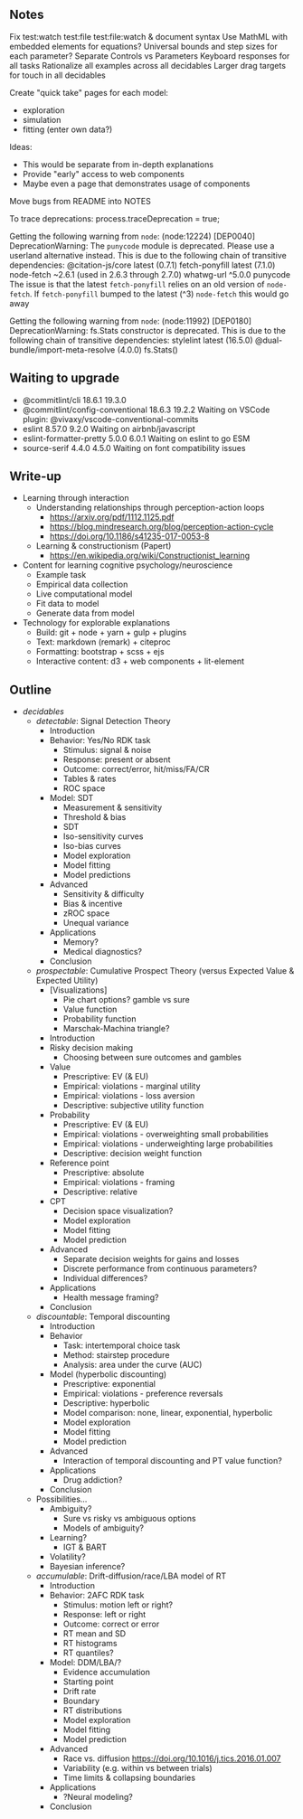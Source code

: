 ## Notes

Fix test:watch test:file test:file:watch & document syntax
Use MathML with embedded elements for equations?
Universal bounds and step sizes for each parameter?
Separate Controls vs Parameters
Keyboard responses for all tasks
Rationalize all examples across all decidables
Larger drag targets for touch in all decidables

Create "quick take" pages for each model:

- exploration
- simulation
- fitting (enter own data?)

Ideas:

- This would be separate from in-depth explanations
- Provide "early" access to web components
- Maybe even a page that demonstrates usage of components

Move bugs from README into NOTES

To trace deprecations:
  process.traceDeprecation = true;

Getting the following warning from `node`:
  (node:12224) [DEP0040] DeprecationWarning: The `punycode` module is deprecated.
  Please use a userland alternative instead.
This is due to the following chain of transitive dependencies:
  @citation-js/core latest (0.7.1)
  fetch-ponyfill latest (7.1.0)
  node-fetch ~2.6.1 (used in 2.6.3 through 2.7.0)
  whatwg-url ^5.0.0
  punycode
The issue is that the latest `fetch-ponyfill` relies on an old version of `node-fetch`.
If `fetch-ponyfill` bumped to the latest (^3) `node-fetch` this would go away

Getting the following warning from `node`:
  (node:11992) [DEP0180] DeprecationWarning: fs.Stats constructor is deprecated.
This is due to the following chain of transitive dependencies:
  stylelint latest (16.5.0)
  @dual-bundle/import-meta-resolve (4.0.0)
  fs.Stats()

## Waiting to upgrade

- @commitlint/cli 18.6.1  19.3.0
- @commitlint/config-conventional 18.6.3  19.2.2
  Waiting on VSCode plugin: @vivaxy/vscode-conventional-commits
- eslint  8.57.0  9.2.0
  Waiting on airbnb/javascript
- eslint-formatter-pretty 5.0.0 6.0.1
  Waiting on eslint to go ESM
- source-serif  4.4.0 4.5.0
  Waiting on font compatibility issues

## Write-up

- Learning through interaction
  - Understanding relationships through perception-action loops
    - <https://arxiv.org/pdf/1112.1125.pdf>
    - <https://blog.mindresearch.org/blog/perception-action-cycle>
    - <https://doi.org/10.1186/s41235-017-0053-8>
  - Learning & constructionism (Papert)
    - <https://en.wikipedia.org/wiki/Constructionist_learning>
- Content for learning cognitive psychology/neuroscience
  - Example task
  - Empirical data collection
  - Live computational model
  - Fit data to model
  - Generate data from model
- Technology for explorable explanations
  - Build: git + node + yarn + gulp + plugins
  - Text: markdown (remark) + citeproc
  - Formatting: bootstrap + scss + ejs
  - Interactive content: d3 + web components + lit-element

## Outline

- *decidables*
  - *detectable*: Signal Detection Theory
    - Introduction
    - Behavior: Yes/No RDK task
      - Stimulus: signal & noise
      - Response: present or absent
      - Outcome: correct/error, hit/miss/FA/CR
      - Tables & rates
      - ROC space
    - Model: SDT
      - Measurement & sensitivity
      - Threshold & bias
      - SDT
      - Iso-sensitivity curves
      - Iso-bias curves
      - Model exploration
      - Model fitting
      - Model predictions
    - Advanced
      - Sensitivity & difficulty
      - Bias & incentive
      - zROC space
      - Unequal variance
    - Applications
      - Memory?
      - Medical diagnostics?
    - Conclusion
  - *prospectable*: Cumulative Prospect Theory (versus Expected Value & Expected Utility)
    - [Visualizations]
      - Pie chart options? gamble vs sure
      - Value function
      - Probability function
      - Marschak-Machina triangle?
    - Introduction
    - Risky decision making
      - Choosing between sure outcomes and gambles
    - Value
      - Prescriptive: EV (& EU)
      - Empirical: violations - marginal utility
      - Empirical: violations - loss aversion
      - Descriptive: subjective utility function
    - Probability
      - Prescriptive: EV (& EU)
      - Empirical: violations - overweighting small probabilities
      - Empirical: violations - underweighting large probabilities
      - Descriptive: decision weight function
    - Reference point
      - Prescriptive: absolute
      - Empirical: violations - framing
      - Descriptive: relative
    - CPT
      - Decision space visualization?
      - Model exploration
      - Model fitting
      - Model prediction
    - Advanced
      - Separate decision weights for gains and losses
      - Discrete performance from continuous parameters?
      - Individual differences?
    - Applications
      - Health message framing?
    - Conclusion
  - *discountable*: Temporal discounting
    - Introduction
    - Behavior
      - Task: intertemporal choice task
      - Method: stairstep procedure
      - Analysis: area under the curve (AUC)
    - Model (hyperbolic discounting)
      - Prescriptive: exponential
      - Empirical: violations - preference reversals
      - Descriptive: hyperbolic
      - Model comparison: none, linear, exponential, hyperbolic
      - Model exploration
      - Model fitting
      - Model prediction
    - Advanced
      - Interaction of temporal discounting and PT value function?
    - Applications
      - Drug addiction?
    - Conclusion
  - Possibilities...
    - Ambiguity?
      - Sure vs risky vs ambiguous options
      - Models of ambiguity?
    - Learning?
      - IGT & BART
    - Volatility?
    - Bayesian inference?
  - *accumulable*: Drift-diffusion/race/LBA model of RT
    - Introduction
    - Behavior: 2AFC RDK task
      - Stimulus: motion left or right?
      - Response: left or right
      - Outcome: correct or error
      - RT mean and SD
      - RT histograms
      - RT quantiles?
    - Model: DDM/LBA/?
      - Evidence accumulation
      - Starting point
      - Drift rate
      - Boundary
      - RT distributions
      - Model exploration
      - Model fitting
      - Model prediction
    - Advanced
      - Race vs. diffusion <https://doi.org/10.1016/j.tics.2016.01.007>
      - Variability (e.g. within vs between trials)
      - Time limits & collapsing boundaries
    - Applications
      - ?Neural modeling?
    - Conclusion
